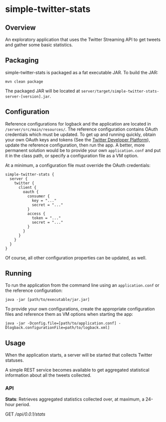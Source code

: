 simple-twitter-stats
====================

Overview
--------

An exploratory application that uses the Twitter Streaming API to get tweets and gather some basic statistics.

Packaging
---------

simple-twitter-stats is packaged as a fat executable JAR. To build the JAR:

    mvn clean package

The packaged JAR will be located at `server/target/simple-twitter-stats-server-[version].jar`.

Configuration
-------------

Reference configurations for logback and the application are located in `/server/src/main/resources/`. The reference configuration contains OAuth credentials which must be updated. To get up and running quickly, obtain your own OAuth keys and tokens (See the [Twitter Developer Platform](https://dev.twitter.com)), update the reference configuration, then run the app. A better, more permanent solution would be to provide your own `application.conf` and put it in the class path, or specify a configuration file as a VM option.

At a minimum, a configuration file must override the OAuth credentials:
 
    simple-twitter-stats {
      server {
        twitter {
          client {
            oauth {
              consumer {
                key = "..."
                secret = "..."
              }
              access {
                token = "..."
                secret = "..."
              }
            }
          }
        }
      }
    }
    
Of course, all other configuration properties can be updated, as well. 

Running
-------

To run the application from the command line using an `application.conf` or the reference configuration:

    java -jar [path/to/executable/jar.jar]

To provide your own configurations, create the appropriate configuration files and reference them as VM options when starting the app:

    java -jar -Dconfig.file=[path/to/application.conf] -Dlogback.configurationFile=path/to/logback.xml] 

Usage
-----

When the application starts, a server will be started that collects Twitter statuses.

A simple REST service becomes available to get aggregated statistical information about all the tweets collected.

### API ###

**Stats**: Retrieves aggregated statistics collected over, at maximum, a 24-hour period.

GET _/api/0.0.1/stats_

